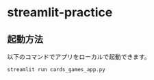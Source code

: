 # streamlit-practice


## 起動方法​

以下のコマンドでアプリをローカルで起動できます。​

```bash​
streamlit run cards_games_app.py
```
